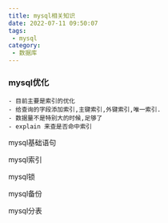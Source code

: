 ```yaml
---
title: mysql相关知识
date: 2022-07-11 09:50:07
tags:
 - mysql
category:
 - 数据库
---
```


### mysql优化
    - 目前主要是索引的优化
    - 给查询的字段添加索引,主键索引,外键索引,唯一索引.
    - 数据量不是特别大的时候,足够了
    - explain 来查是否命中索引

mysql基础语句


mysql索引


mysql锁


mysql备份


mysql分表

